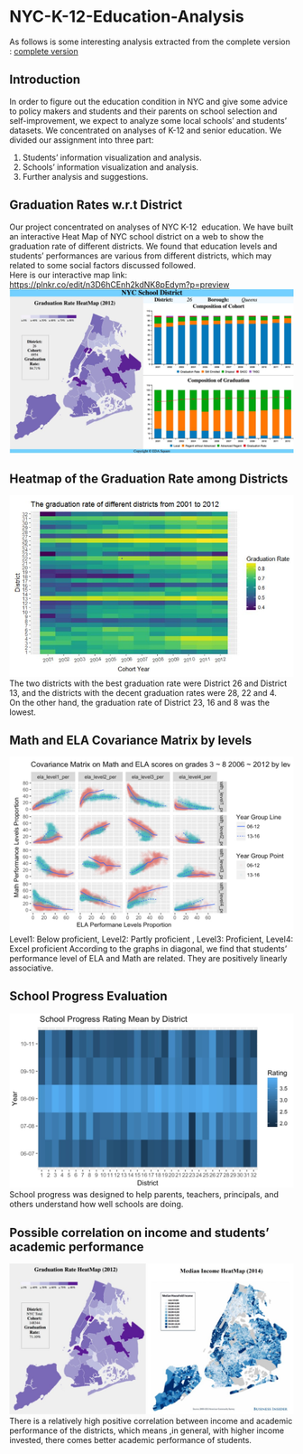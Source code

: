 # NYC-K-12-Education-Analysis
As follows is some interesting analysis extracted from the complete version : 
[complete version](https://github.com/KunyiLiu/NYC-K-12-Education-Analysis/NYC-K-12-Education-Analysis.nb.html)
## Introduction
In order to figure out the education condition in NYC and give some advice to policy makers and students and their parents on school selection and self-improvement, we expect to analyze some local schools’ and students’ datasets.
We concentrated on analyses of K-12 and senior education. We divided our assignment into three part:  
1) Students’ information visualization and analysis.   
2) Schools’ information visualization and analysis.   
3) Further analysis and suggestions.   
## Graduation Rates w.r.t District
Our project concentrated on analyses of NYC K-12  education. We have built an interactive Heat Map of NYC school district on a web to show the graduation rate of different districts. We found that education levels and students’ performances are various from different districts, which may related to some social factors discussed followed.  
Here is our interactive map link: https://plnkr.co/edit/n3D6hCEnh2kdNK8pEdym?p=preview  
![interative map](interative_map_demo.JPG )
## Heatmap of the Graduation Rate among Districts
![heatmap](g1.JPG)  
The two districts with the best graduation rate were District 26 and District 13, and the districts with the decent graduation rates were 28, 22 and 4.   
On the other hand, the graduation rate of District 23, 16 and 8 was the lowest.
## Math and ELA Covariance Matrix by levels
![covariance](covariance.jpg )    
Level1: Below proficient, Level2: Partly proficient , Level3: Proficient, Level4: Excel proficient
According to the graphs in diagonal, we find that students’ performance level of ELA and Math are related. They are positively linearly associative.
## School Progress Evaluation
![school](school_evaluation.jpg )  
School progress was designed to help parents, teachers, principals, and others understand how well schools are doing.
## Possible correlation on income and students’ academic performance
![correlation](correlation.jpg )
There is a relatively high positive correlation between income and academic performance of the districts, which means ,in general, with higher income invested, there comes better academic performance of students.




